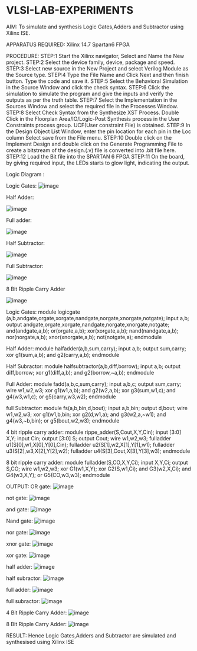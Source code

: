 # VLSI-LAB-EXPERIMENTS
AIM: To simulate and synthesis Logic Gates,Adders and Subtractor using Xilinx ISE.

APPARATUS REQUIRED: Xilinx 14.7 Spartan6 FPGA

PROCEDURE: STEP:1 Start the Xilinx navigator, Select and Name the New project. STEP:2 Select the device family, device, package and speed. STEP:3 Select new source in the New Project and select Verilog Module as the Source type. STEP:4 Type the File Name and Click Next and then finish button. Type the code and save it. STEP:5 Select the Behavioral Simulation in the Source Window and click the check syntax. STEP:6 Click the simulation to simulate the program and give the inputs and verify the outputs as per the truth table. STEP:7 Select the Implementation in the Sources Window and select the required file in the Processes Window. STEP:8 Select Check Syntax from the Synthesize XST Process. Double Click in the Floorplan Area/IO/Logic-Post Synthesis process in the User Constraints process group. UCF(User constraint File) is obtained. STEP:9 In the Design Object List Window, enter the pin location for each pin in the Loc column Select save from the File menu. STEP:10 Double click on the Implement Design and double click on the Generate Programming File to create a bitstream of the design.(.v) file is converted into .bit file here. STEP:12 Load the Bit file into the SPARTAN 6 FPGA STEP:11 On the board, by giving required input, the LEDs starts to glow light, indicating the output.

Logic Diagram :

Logic Gates:
![image](https://github.com/navaneethans/VLSI-LAB-EXPERIMENTS/assets/6987778/ee17970c-3ac9-4603-881b-88e2825f41a4)


Half Adder:

![image](https://github.com/navaneethans/VLSI-LAB-EXPERIMENTS/assets/6987778/0e1ecb96-0c25-4556-832b-aeeedfdfe7b9)


Full adder:

![image](https://github.com/navaneethans/VLSI-LAB-EXPERIMENTS/assets/6987778/9bb3964c-438f-469d-a3de-c1cca6f323fb)


Half Subtractor:

![image](https://github.com/navaneethans/VLSI-LAB-EXPERIMENTS/assets/6987778/731470b7-eb4e-49f8-8bb7-2994052a7184)



Full Subtractor:

![image](https://github.com/navaneethans/VLSI-LAB-EXPERIMENTS/assets/6987778/d66f874b-c1f2-44b3-a035-7149b56430c1)



8 Bit Ripple Carry Adder

![image](https://github.com/navaneethans/VLSI-LAB-EXPERIMENTS/assets/6987778/7385a408-40a5-4203-8050-b72818622d79)


Logic Gates:
module logicgate (a,b,andgate,orgate,xorgate,nandgate,norgate,xnorgate,notgate);
input a,b;  
output andgate,orgate,xorgate,nandgate,norgate,xnorgate,notgate;
and(andgate,a,b);
or(orgate,a,b);
xor(xorgate,a,b);
nand(nandgate,a,b); 
nor(norgate,a,b);
xnor(xnorgate,a,b);
not(notgate,a);
endmodule

Half Adder:
module halfadder(a,b,sum,carry);
input a,b;
output sum,carry;
xor g1(sum,a,b);
and g2(carry,a,b);
endmodule

Half Subractor:
module halfsubtractor(a,b,diff,borrow);
input a,b;
output diff,borrow;
xor g1(diff,a,b);
and g2(borrow,~a,b);
endmodule


Full Adder:
module fadd(a,b,c,sum,carry);
input a,b,c;
output sum,carry;
wire w1,w2,w3;
xor g1(w1,a,b);
and g2(w2,a,b);
xor g3(sum,w1,c);
and g4(w3,w1,c);
or g5(carry,w3,w2);
endmodule


full Subtractor:
module fs(a,b,bin,d,bout);
input a,b,bin; 
output d,bout;
wire w1,w2,w3;
xor g1(w1,b,bin; 
xor g2(d,w1,a);
and g3(w2,a,~w1);
and g4(w3,~b,bin);
or g5(bout,w2,w3);
endmodule


4 bit ripple carry adder:
module rippe_adder(S,Cout,X,Y,Cin);
input [3:0] X,Y;
input Cin;
output [3:0] S;
output Cout;
wire w1,w2,w3;
fulladder u1(S[0],w1,X[0],Y[0],Cin);
fulladder u2(S[1],w2,X[1],Y[1],w1);
fulladder u3(S[2],w3,X[2],Y[2],w2);
fulladder u4(S[3],Cout,X[3],Y[3],w3);
endmodule


8 bit ripple carry adder:
module fulladder(S,CO,X,Y,Ci);
input X,Y,Ci;
output S,CO;
wire w1,w2,w3;
xor G1(w1,X,Y);
xor G2(S,w1,Ci);
and G3(w2,X,Ci);
and G4(w3,X,Y);
or G5(CO,w3,w3);
endmodule


OUTPUT:
OR gate:
![image](https://github.com/Thanish77/VLSI-LAB-EXP-1/assets/161430773/079baa63-2042-4d48-93be-a180518a4768)

not gate:
![image](https://github.com/Thanish77/VLSI-LAB-EXP-1/assets/161430773/181569b5-0505-48b8-bd86-aa1d5504fc4a)

and gate:
![image](https://github.com/Thanish77/VLSI-LAB-EXP-1/assets/161430773/c5180fb3-bfa1-4ce7-9962-8c047494877d)

Nand gate:
![image](https://github.com/Thanish77/VLSI-LAB-EXP-1/assets/161430773/ef99e640-6b36-4821-8507-2096e9a51ae2)

nor gate:
![image](https://github.com/Thanish77/VLSI-LAB-EXP-1/assets/161430773/7cdafbca-f35a-4de5-8e2f-22208223c2d6)

xnor gate:
![image](https://github.com/Thanish77/VLSI-LAB-EXP-1/assets/161430773/5177966d-8af4-4cff-9832-33cc3365ff38)

xor gate:
![image](https://github.com/Thanish77/VLSI-LAB-EXP-1/assets/161430773/2f69a21c-06f1-441e-9672-2d89104b92cc)

half adder:
![image](https://github.com/Thanish77/VLSI-LAB-EXP-1/assets/161430773/6fec3c7d-d65a-4d38-8fbe-e5c9289c77f7)

half subractor:
![image](https://github.com/Thanish77/VLSI-LAB-EXP-1/assets/161430773/d132bc07-54be-4497-9052-dd592d6a2c10)

full adder:
![image](https://github.com/Thanish77/VLSI-LAB-EXP-1/assets/161430773/6f79f48a-97cf-498a-bac9-1e468fda6e73)

full subractor:
![image](https://github.com/Thanish77/VLSI-LAB-EXP-1/assets/161430773/8293523d-e986-4a35-a276-72520d907521)

4 Bit Ripple Carry Adder:
![image](https://github.com/Thanish77/VLSI-LAB-EXP-1/assets/161430773/7ac5a913-5ac5-48da-aa47-1bf6f79c9bf5)

8 Bit Ripple Carry Adder:
![image](https://github.com/Thanish77/VLSI-LAB-EXP-1/assets/161430773/f912a4ec-e6d4-4537-82c5-dc5342f0fb07)

RESULT:
Hence Logic Gates,Adders and Subtractor are simulated and synthesised using Xilinx ISE
